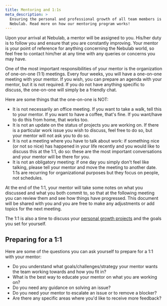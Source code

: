```yaml
---
title: Mentoring and 1:1s
meta_description: >
  Ensuring the personal and professional growth of all team members is one of our key objectives at
  Nebulab. Read more on how our mentoring program works!
---
```


Upon your arrival at Nebulab, a mentor will be assigned to you. His/her duty is to follow you and
ensure that you are constantly improving. Your mentor is your point of reference for anything
concerning the Nebulab world, so feel free to contact him/her at any time with any queries or
concerns you may have.

One of the most important responsibilities of your mentor is the organization of one-on-one (1:1)
meetings. Every four weeks, you will have a one-on-one meeting with your mentor. If you wish, you
can prepare an agenda with your mentor, but it is not required. If you do not have anything specific
to discuss, the one-on-one will simply be a friendly chat.

Here are some things that the one-on-one is NOT:

- It is not necessarily an office meeting.  If you want to take a walk, tell this to your mentor. 
  If you want to have a coffee, that's fine. If you want/have to do this from home, that works too.
- It is not an update on the status of projects you are working on. If there is a particular work
  issue you wish to discuss, feel free to do so, but your mentor will not ask you to do so.
- It is not a meeting where you have to talk about work: if something nice (or not so nice) has
  happened in your life recently and you would like to discuss this at the 1:1, do so: these are the
  most important conversations and your mentor will be there for you. 
- It is not an obligatory meeting: if one day you simply don't feel like talking, please tell your 
  mentor and move the meeting to another date. 1:1s are recurring for organizational purposes but
  they focus on people, not schedules.

At the end of the 1:1, your mentor will take some notes on what you discussed and what you both
commit to, so that at the following meeting you can review them and see how things have progressed.
This document will be shared with you and you are free to make any adjustments or add topics for the
next meeting.

The 1:1 is also a time to discuss your [personal growth projects](personal-growth/fridays)
and the goals you set for yourself.

## Preparing for a 1:1

Here are some of the questions you can ask yourself to prepare for a 1:1 with your mentor:

- Do you understand what goals/challenges/strategy your mentor wants the team working towards and
  how you fit in?
- What is the best way to educate your mentor on what you are working on?
- Do you need any guidance on solving an issue?
- Do you need your mentor to escalate an issue or to remove a blocker?
- Are there any specific areas where you'd like to receive more feedback?
